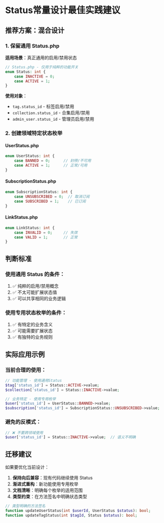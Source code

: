 # Status常量设计最佳实践建议

## 推荐方案：混合设计

### 1. 保留通用 Status.php 
**适用场景**：真正通用的启用/禁用状态
```php
// Status.php - 仅用于纯粹的功能开关
enum Status: int {
    case INACTIVE = 0;
    case ACTIVE = 1;
}
```

**使用对象**：
- `tag.status_id` - 标签启用/禁用
- `collection.status_id` - 合集启用/禁用  
- `admin_user.status_id` - 管理员启用/禁用

### 2. 创建领域特定状态枚举

#### UserStatus.php
```php
enum UserStatus: int {
    case BANNED = 0;      // 封停/不可用
    case ACTIVE = 1;      // 正常/可用
}
```

#### SubscriptionStatus.php  
```php
enum SubscriptionStatus: int {
    case UNSUBSCRIBED = 0;  // 取消订阅
    case SUBSCRIBED = 1;    // 已订阅
}
```

#### LinkStatus.php
```php
enum LinkStatus: int {
    case INVALID = 0;     // 失效
    case VALID = 1;       // 正常
}
```

## 判断标准

### 使用通用 Status 的条件：
1. ✅ 纯粹的启用/禁用概念
2. ✅ 不太可能扩展状态值
3. ✅ 可以共享相同的业务逻辑

### 使用专用状态枚举的条件：
1. ✅ 有特定的业务含义
2. ✅ 可能需要扩展状态
3. ✅ 有独特的业务规则

## 实际应用示例

### 当前合理的使用：
```php
// 功能管理 - 使用通用Status  
$tag['status_id'] = Status::ACTIVE->value;
$collection['status_id'] = Status::INACTIVE->value;

// 业务特定 - 使用专用枚举
$user['status_id'] = UserStatus::BANNED->value;
$subscription['status_id'] = SubscriptionStatus::UNSUBSCRIBED->value;
```

### 避免的反模式：
```php
// ❌ 不要跨领域使用
$user['status_id'] = Status::INACTIVE->value;  // 语义不明确
```

## 迁移建议

如果要优化当前设计：

1. **保持向后兼容**：现有代码继续使用 Status
2. **渐进式重构**：新功能使用专用枚举
3. **文档清晰**：明确每个枚举的适用范围
4. **类型约束**：在方法签名中明确状态类型

```php
// 类型明确的方法签名
function updateUserStatus(int $userId, UserStatus $status): bool;
function updateTagStatus(int $tagId, Status $status): bool;
```